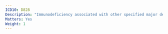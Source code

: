 ```yaml
---
ICD10: D828
Description: "Immunodeficiency associated with other specified major defects"
Matters: Yes
Weight: 1
---
```


